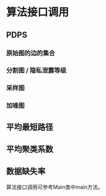 # 算法接口调用
## PDPS
### 原始图的边的集合
### 分割图 / 隐私泄露等级
### 采样图
### 加噪图
## 平均最短路径
## 平均聚类系数
## 数据缺失率

算法接口调用可参考Main类中main方法。